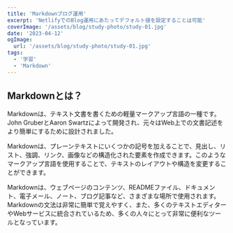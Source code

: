 ```yaml
---
title: 'Markdownブログ運用'
excerpt: 'NetlifyでのBlog運用にあたってデフォルト値を設定することは可能'
coverImage: '/assets/blog/study-photo/study-01.jpg'
date: '2023-04-12'
ogImage:
  url: '/assets/blog/study-photo/study-01.jpg'
tags:
  - '学習'
  - 'Markdown'
---
```

## Markdownとは？

Markdownは、テキスト文書を書くための軽量マークアップ言語の一種です。John GruberとAaron Swartzによって開発され、元々はWeb上での文書記述をより簡単にするために設計されました。

Markdownは、プレーンテキストにいくつかの記号を加えることで、見出し、リスト、強調、リンク、画像などの構造化された要素を作成できます。このようなマークアップ言語を使用することで、テキストのレイアウトや構造を変更することができます。

Markdownは、ウェブページのコンテンツ、READMEファイル、ドキュメント、電子メール、ノート、ブログ記事など、さまざまな場所で使用されます。Markdownの文法は非常に簡単で覚えやすく、また、多くのテキストエディターやWebサービスに統合されているため、多くの人々にとって非常に便利なツールとなっています。

